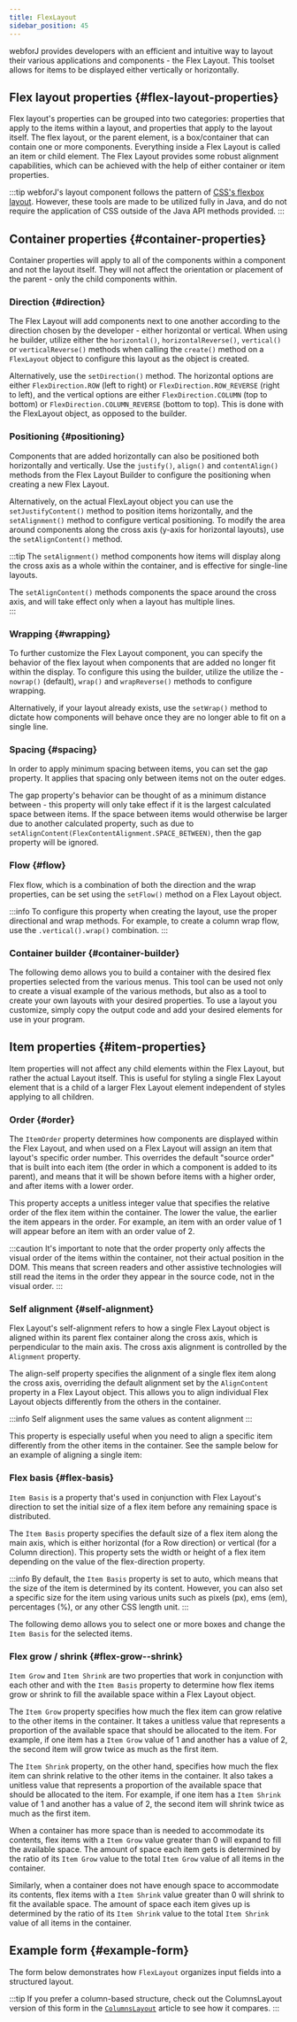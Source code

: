 ```yaml
---
title: FlexLayout
sidebar_position: 45
---
```


<JavadocLink type="flexlayout" location="com/webforj/component/layout/flexlayout/FlexLayout" top='true'/>
<DocChip chip='since' label='24.00' />

webforJ provides developers with an efficient and intuitive way to layout their various applications and components - the Flex Layout. This toolset allows for items to be displayed either vertically or horizontally. 

## Flex layout properties {#flex-layout-properties}

Flex layout's properties can be grouped into two categories: properties that apply to the items within a layout, and properties that apply to the layout itself. The flex layout, or the parent element, is a box/container that can contain one or more components. Everything inside a Flex Layout is called an item or child element. The Flex Layout provides some robust alignment capabilities, which can be achieved with the help of either container or item properties.

:::tip
webforJ's layout component follows the pattern of [CSS's flexbox layout](https://css-tricks.com/snippets/css/a-guide-to-flexbox/). However, these tools are made to be utilized fully in Java, and do not require the application of CSS outside of the Java API methods provided.
:::

## Container properties {#container-properties}

Container properties will apply to all of the components within a component and not the layout itself. They will not affect the orientation or placement of the parent - only the child components within.

### Direction {#direction}

The Flex Layout will add components next to one another according to the direction chosen by the developer - either horizontal or vertical. When using he builder, utilize either the `horizontal()`, `horizontalReverse()`, `vertical()` or `verticalReverse()` methods when calling the `create()` method on a `FlexLayout` object to configure this layout as the object is created.

Alternatively, use the `setDirection()` method. The horizontal options are either `FlexDirection.ROW` (left to right) or `FlexDirection.ROW_REVERSE` (right to left), and the vertical options are either `FlexDirection.COLUMN` (top to bottom) or `FlexDirection.COLUMN_REVERSE` (bottom to top). This is done with the FlexLayout object, as opposed to the builder.

<ComponentDemo 
path='/webforj/flexdirection?' 
javaE='https://raw.githubusercontent.com/webforj/webforj-documentation/refs/heads/main/src/main/java/com/webforj/samples/views/flexlayout/container/FlexDirectionView.java'
cssURL='/css/flexlayout/container/flexContainerBuilder.css'
height="275px"
/>

### Positioning {#positioning}

Components that are added horizontally can also be positioned both horizontally and vertically. Use the `justify()`, `align()` and `contentAlign()` methods from the Flex Layout Builder to configure the positioning when creating a new Flex Layout.

Alternatively, on the actual FlexLayout object you can use the `setJustifyContent()` method to position items horizontally, and the `setAlignment()` method to configure vertical positioning. To modify the area around components along the cross axis (y-axis for horizontal layouts), use the `setAlignContent()` method.

:::tip
The `setAlignment()` method components how items will display along the cross axis as a whole within the container, and is effective for single-line layouts.

The `setAlignContent()` methods components the space around the cross axis, and will take effect only when a layout has multiple lines.  
:::

<ComponentDemo 
path='/webforj/flexpositioning?' 
javaE='https://raw.githubusercontent.com/webforj/webforj-documentation/refs/heads/main/src/main/java/com/webforj/samples/views/flexlayout/container/FlexPositioningView.java'
cssURL='/css/flexlayout/container/flexContainerBuilder.css'
height="375px"
/>

### Wrapping {#wrapping}

To further customize the Flex Layout component, you can specify the behavior of the flex layout when components that are added no longer fit within the display. To configure this using the builder, utilize the utilize the - `nowrap()` (default), `wrap()` and `wrapReverse()` methods to configure wrapping.

Alternatively, if your layout already exists, use the `setWrap()` method to dictate how components will behave once they are no longer able to fit on a single line.

### Spacing {#spacing}

In order to apply minimum spacing between items, you can set the gap property. It applies that spacing only between items not on the outer edges. 


The gap property's behavior can be thought of as a minimum distance between - this property will only take effect if it is the largest calculated
space between items. If the space between items would otherwise be larger due to another calculated property, such as due to `setAlignContent(FlexContentAlignment.SPACE_BETWEEN)`, then the gap property will be ignored.

### Flow {#flow}

Flex flow, which is a combination of both the direction and the wrap properties, can be set using the `setFlow()` method on a Flex Layout object. 

:::info
To configure this property when creating the layout, use the proper directional and wrap methods. For example, to create a column wrap flow,
use the `.vertical().wrap()` combination.
:::

### Container builder {#container-builder}

The following demo allows you to build a container with the desired flex properties selected from the various menus. This tool can be used not only to create a visual example of the various methods, but also as a tool to create your own layouts with your desired properties. To use a layout you customize, simply copy the output code and add your desired elements for use in your program.

<ComponentDemo 
path='/webforj/flexcontainerbuilder?' 
javaE='https://raw.githubusercontent.com/webforj/webforj-documentation/refs/heads/main/src/main/java/com/webforj/samples/views/flexlayout/container/FlexContainerBuilderView.java'
cssURL='/css/flexlayout/container/flexContainerBuilder.css'
height="600px"
/>



<!-- BIG CODE SNIPPET SHOWING CONTAINER -->
## Item properties {#item-properties}

Item properties will not affect any child elements within the Flex Layout, but rather the actual Layout itself. This is useful for styling a single Flex Layout element that is a child of a larger Flex Layout element independent of styles applying to all children.

### Order {#order}

The `ItemOrder` property determines how components are displayed within the Flex Layout, and when used on a Flex Layout will assign an item that layout's specific order number. This overrides the default "source order" that is built into each item (the order in which a component is added to its parent), and means that it will be shown before items with a higher order, and after items with a lower order.

This property accepts a unitless integer value that specifies the relative order of the flex item within the container. The lower the value, the earlier the item appears in the order. For example, an item with an order value of 1 will appear before an item with an order value of 2.

:::caution
It's important to note that the order property only affects the visual order of the items within the container, not their actual position in the DOM. This means that screen readers and other assistive technologies will still read the items in the order they appear in the source code, not in the visual order.
:::

<ComponentDemo 
path='/webforj/flexorder?' 
javaE='https://raw.githubusercontent.com/webforj/webforj-documentation/refs/heads/main/src/main/java/com/webforj/samples/views/flexlayout/item/FlexOrderView.java'
cssURL='/css/flexlayout/container/flexContainerBuilder.css'
height="320px"
/>

### Self alignment {#self-alignment}

Flex Layout's self-alignment refers to how a single Flex Layout object is aligned within its parent flex container along the cross axis, which is perpendicular to the main axis. The cross axis alignment is controlled by the `Alignment` property.

The align-self property specifies the alignment of a single flex item along the cross axis, overriding the default alignment set by the `AlignContent` property in a Flex Layout object. This allows you to align individual Flex Layout objects differently from the others in the container.

:::info
Self alignment uses the same values as content alignment
:::

This property is especially useful when you need to align a specific item differently from the other items in the container. See the sample below for an example of aligning a single item:

<ComponentDemo 
path='/webforj/flexselfalign?' 
javaE='https://raw.githubusercontent.com/webforj/webforj-documentation/refs/heads/main/src/main/java/com/webforj/samples/views/flexlayout/item/FlexSelfAlignView.java'
cssURL='/css/flexlayout/container/flexContainerBuilder.css'
height="350px"
/>

### Flex basis {#flex-basis}

`Item Basis` is a property that's used in conjunction with Flex Layout's direction to set the initial size of a flex item before any remaining space is distributed.

The `Item Basis` property specifies the default size of a flex item along the main axis, which is either horizontal (for a Row direction) or vertical (for a Column direction). This property sets the width or height of a flex item depending on the value of the flex-direction property.

:::info
By default, the `Item Basis` property is set to auto, which means that the size of the item is determined by its content. However, you can also set a specific size for the item using various units such as pixels (px), ems (em), percentages (%), or any other CSS length unit.
:::

The following demo allows you to select one or more boxes and change the `Item Basis` for the selected items.

<ComponentDemo 
path='/webforj/flexbasis?' 
javaE='https://raw.githubusercontent.com/webforj/webforj-documentation/refs/heads/main/src/main/java/com/webforj/samples/views/flexlayout/FlexBasisView.java'
height="300px"
/>

### Flex grow / shrink {#flex-grow--shrink}

`Item Grow` and `Item Shrink` are two properties that work in conjunction with each other and with the `Item Basis` property to determine how flex items grow or shrink to fill the available space within a Flex Layout object.

The `Item Grow` property specifies how much the flex item can grow relative to the other items in the container. It takes a unitless value that represents a proportion of the available space that should be allocated to the item. For example, if one item has a `Item Grow` value of 1 and another has a value of 2, the second item will grow twice as much as the first item.

The `Item Shrink` property, on the other hand, specifies how much the flex item can shrink relative to the other items in the container. It also takes a unitless value that represents a proportion of the available space that should be allocated to the item. For example, if one item has a `Item Shrink` value of 1 and another has a value of 2, the second item will shrink twice as much as the first item.

When a container has more space than is needed to accommodate its contents, flex items with a `Item Grow` value greater than 0 will expand to fill the available space. The amount of space each item gets is determined by the ratio of its `Item Grow` value to the total `Item Grow` value of all items in the container.

Similarly, when a container does not have enough space to accommodate its contents, flex items with a `Item Shrink` value greater than 0 will shrink to fit the available space. The amount of space each item gives up is determined by the ratio of its `Item Shrink` value to the total `Item Shrink` value of all items in the container.


## Example form {#example-form}
The form below demonstrates how `FlexLayout` organizes input fields into a structured layout. 

:::tip
If you prefer a column-based structure, check out the ColumnsLayout version of this form in the [`ColumnsLayout`](../components/columns-layout) article to see how it compares.
:::

<ComponentDemo 
path='/webforj/flexlayout?' 
javaE='https://raw.githubusercontent.com/webforj/webforj-documentation/refs/heads/main/src/main/java/com/webforj/samples/views/flexlayout/FlexLayoutView.java'
cssURL='/css/flexlayout/flexLayout.css'
height="620px"
/>